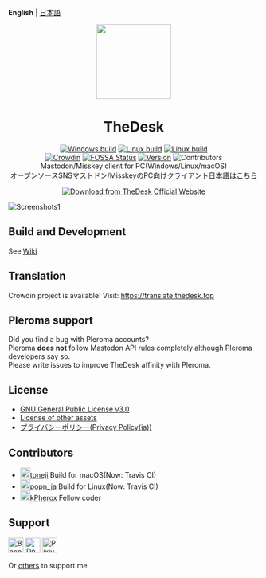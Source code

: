  **English** | [日本語](README_ja.md)
 
<div align="center">

<img src="https://thedesk.top/img/desk.png" width="150" align="center">

<h1 align="center">TheDesk</h1>

[![Windows build](https://github.com/cutls/TheDesk/actions/workflows/build.yml/badge.svg)](https://github.com/cutls/TheDesk/actions/workflows/build.yml)
[![Linux build](https://github.com/cutls/TheDesk/actions/workflows/build-linux.yml/badge.svg)](https://github.com/cutls/TheDesk/actions/workflows/build-linux.yml)
[![Linux build](https://github.com/cutls/TheDesk/actions/workflows/build-macos.yml/badge.svg)](https://github.com/cutls/TheDesk/actions/workflows/build-macos.yml)  
[![Crowdin](https://d322cqt584bo4o.cloudfront.net/thedesk/localized.svg)](https://translate.thedesk.top/project/thedesk)
[![FOSSA Status](https://bit.ly/2N4cLd1)](https://bit.ly/31zqMmZ)
[![Version](https://flat.badgen.net/github/release/cutls/TheDesk)](https://github.com/cutls/TheDesk/releases)
![Contributors](https://flat.badgen.net/github/contributors/cutls/TheDesk)  
Mastodon/Misskey client for PC(Windows/Linux/macOS)  
オープンソースSNSマストドン/MisskeyのPC向けクライアント[日本語はこちら](README_ja.md)  
  
[![Download from TheDesk Official Website](https://thedesk.top/img/dlfrom-thedesk.svg)](https://thedesk.top)

</div>

![Screenshots1](https://thedesk.top/img/scr1.png)  

## Build and Development

See [Wiki](https://github.com/cutls/TheDesk/wiki)

## Translation

Crowdin project is available! Visit: https://translate.thedesk.top

## Pleroma support

Did you find a bug with Pleroma accounts?  
Pleroma **does not** follow Mastodon API rules completely although Pleroma developers say so.  
Please write issues to improve TheDesk affinity with Pleroma.

## License

* [GNU General Public License v3.0](https://github.com/cutls/TheDesk/blob/master/LICENSE)
* [License of other assets](https://github.com/cutls/TheDesk/wiki/License-of-other-assets)
* [プライバシーポリシー(Privacy Policy(ja))](https://thedesk.top/priv.html)

## Contributors

* <img src="https://user-images.githubusercontent.com/17561618/66582029-162df380-ebbc-11e9-8a6f-1832b3a35d89.png" width="20">[toneji](https://minohdon.jp/@toneji) Build for macOS(Now: Travis CI)  
* <img src="https://avatars3.githubusercontent.com/u/24523508?s=88&v=4" width="20">[popn_ja](https://popon.pptdn.jp/@popn_ja) Build for Linux(Now: Travis CI)  
* <img src="https://user-images.githubusercontent.com/17561618/66582379-a3714800-ebbc-11e9-8402-d81a35a3be9f.png" width="20">[kPherox](https://pl.kpherox.dev/kPherox) Fellow coder

## Support

<a href="https://www.patreon.com/cutls"><img src="https://c5.patreon.com/external/logo/become_a_patron_button@2x.png" alt="Become a Patron!" height="30"></a>
<a href="https://liberapay.com/cutls/donate"><img alt="Donate using Liberapay" src="https://liberapay.com/assets/widgets/donate.svg" height="30"></a>
<a href="https://cutls.fanbox.cc"><img alt="PixivFANBOX" src="https://thedesk.top/img/fanbox.png" height="30"></a>

Or [others](https://cutls.dev) to support me.

